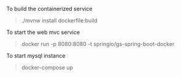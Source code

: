 To build the containerized service
>./mvnw install dockerfile:build

To start the web mvc service
>docker run -p 8080:8080 -t springio/gs-spring-boot-docker

To start mysql instance
>docker-compose up
